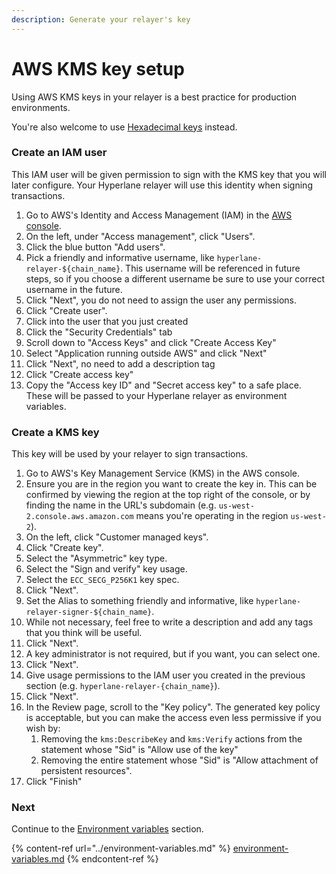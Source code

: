 ```yaml
---
description: Generate your relayer's key
---
```


# AWS KMS key setup

Using AWS KMS keys in your relayer is a best practice for production environments.

You're also welcome to use [Hexadecimal keys](hexadecimal-key-setup.md) instead.

### Create an IAM user

This IAM user will be given permission to sign with the KMS key that you will later configure. Your Hyperlane relayer will use this identity when signing transactions.

1. Go to AWS's Identity and Access Management (IAM) in the [AWS console](https://us-east-1.console.aws.amazon.com/iamv2/home).
2. On the left, under "Access management", click "Users".
3. Click the blue button "Add users".
4. Pick a friendly and informative username, like `hyperlane-relayer-${chain_name}`. This username will be referenced in future steps, so if you choose a different username be sure to use your correct username in the future.
5. Click "Next", you do not need to assign the user any permissions.
6. Click "Create user".
7. Click into the user that you just created
8. Click the "Security Credentials" tab
9. Scroll down to "Access Keys" and click "Create Access Key"
10. Select "Application running outside AWS" and click "Next"
11. Click "Next", no need to add a description tag&#x20;
12. Click "Create access key"
13. Copy the "Access key ID" and "Secret access key" to a safe place. These will be passed to your Hyperlane relayer as environment variables.

### Create a KMS key

This key will be used by your relayer to sign transactions.

1. Go to AWS's Key Management Service (KMS) in the AWS console.
2. Ensure you are in the region you want to create the key in. This can be confirmed by viewing the region at the top right of the console, or by finding the name in the URL's subdomain (e.g. `us-west-2.console.aws.amazon.com` means you're operating in the region `us-west-2`).
3. On the left, click "Customer managed keys".
4. Click "Create key".
5. Select the "Asymmetric" key type.
6. Select the "Sign and verify" key usage.
7. Select the `ECC_SECG_P256K1` key spec.
8. Click "Next".
9. Set the Alias to something friendly and informative, like `hyperlane-relayer-signer-${chain_name}`.
10. While not necessary, feel free to write a description and add any tags that you think will be useful.
11. Click "Next".
12. A key administrator is not required, but if you want, you can select one.
13. Click "Next".
14. Give usage permissions to the IAM user you created in the previous section (e.g. `hyperlane-relayer-{chain_name}`).
15. Click "Next".
16. In the Review page, scroll to the "Key policy". The generated key policy is acceptable, but you can make the access even less permissive if you wish by:
    1. Removing the `kms:DescribeKey` and `kms:Verify` actions from the statement whose "Sid" is "Allow use of the key"
    2. Removing the entire statement whose "Sid" is "Allow attachment of persistent resources".
17. Click "Finish"

### Next

Continue to the [Environment variables](../environment-variables.md) section.

{% content-ref url="../environment-variables.md" %}
[environment-variables.md](../environment-variables.md)
{% endcontent-ref %}
